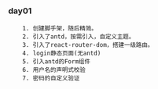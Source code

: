 ### day01
		1. 创建脚手架，随后精简。
		2. 引入了antd，按需引入，自定义主题。
		3. 引入了react-router-dom，搭建一级路由。
		4. login静态页面(无antd)
		5. 引入antd的Form组件
		6. 用户名的声明式校验
		7. 密码的自定义验证